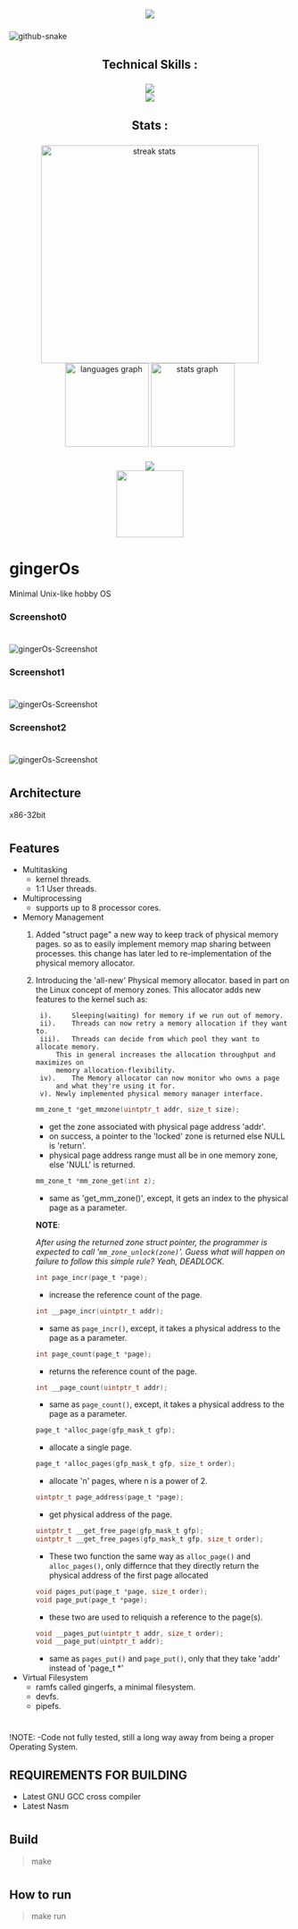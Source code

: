 <h1 align="center">
    <img src="https://readme-typing-svg.herokuapp.com/?font=Righteous&size=35&center=true&vCenter=true&width=500&height=70&duration=4000&lines=Hi+There+!+👋;+I'm+Emment+Yamikani+!;" />
</h1>

###

<picture>
  <source media="(prefers-color-scheme: dark)" srcset="https://github.com/vic1707/vic1707/blob/output/github-snake-dark.svg">
  <source media="(prefers-color-scheme: light)" srcset="https://github.com/vic1707/vic1707/blob/output/github-snake.svg">
  <img alt="github-snake" src="https://github.com/vic1707/vic1707/blob/output/github-snake.svg">
</picture>

###

<h2 align="center">Technical Skills :</h2>

###

<div align="center">
    <img src="https://skillicons.dev/icons?i=c,cpp"/><br>
    <img src="https://skillicons.dev/icons?i=github,vscode,linux"/><br>
</div>

###

<h2 align="center">Stats :</h2>

###

<div align="center">
  <img width=390 src="https://streak-stats.demolab.com/?user=emment-yamikani&count_private=true&theme=transparent&border_radius=10" alt="streak stats"/>
  <img src="https://github-readme-stats.vercel.app/api/top-langs?username=emment-yamikani&locale=en&hide_title=false&layout=compact&card_width=320&langs_count=5&theme=transparent&hide_border=false&order=2&custom_title=Languages" height="150" alt="languages graph"/>
  <img src="https://github-readme-stats.vercel.app/api?username=emment-yamikani&hide_title=false&hide=contribs,issues&hide_rank=false&show_icons=true&include_all_commits=true&count_private=true&disable_animations=false&theme=transparent&locale=en&hide_border=false&order=1&custom_title=Stats" height="150" alt="stats graph"/>
</div>

###

<div align="center">
  <a href="https://visitcount.itsvg.in">
    <img src="https://visitcount.itsvg.in/api?id=emment-yamikani&label=Profile%20Views&color=1&icon=2&pretty=true" />
  </a>
</div>

<div align="center">
  <img height="120" src="https://user-images.githubusercontent.com/123120185/257965076-a45fbf30-104f-4dea-b41f-4babd28f92d2.svg"  />
</div>

###

# gingerOs
Minimal Unix-like hobby OS

### Screenshot0
#
<img alt="gingerOs-Screenshot" src="Screenshot0.png">

### Screenshot1
#
<img alt="gingerOs-Screenshot" src="Screenshot1.png">

### Screenshot2
#
<img alt="gingerOs-Screenshot" src="Screenshot2.png">

#

## Architecture
x86-32bit
#

## Features
- Multitasking
    - kernel threads.
    - 1:1 User threads.
- Multiprocessing
    - supports up to 8 processor cores.
- Memory Management
    1. Added "struct page" a new way to keep track of physical memory pages. so as to easily implement memory map sharing between processes.
        this change has later led to
        re-implementation of the physical memory allocator.
    2. Introducing the 'all-new' Physical memory allocator.
        based in part on the Linux concept of memory zones.
        This allocator adds new features to the kernel such as:

            i).     Sleeping(waiting) for memory if we run out of memory.
            ii).    Threads can now retry a memory allocation if they want to.
            iii).   Threads can decide from which pool they want to allocate memory.
                This in general increases the allocation throughput and maximizes on
                memory allocation-flexibility.
            iv).    The Memory allocator can now monitor who owns a page
                and what they're using it for.
            v). Newly implemented physical memory manager interface.
        ```c
        mm_zone_t *get_mmzone(uintptr_t addr, size_t size);
        ```
        - get the zone associated with physical page address 'addr'.
        - on success, a pointer to the 'locked' zone is returned else NULL is 'return'.
        - physical page address range must all be in one memory zone, else 'NULL' is returned. 
        
        ```C
        mm_zone_t *mm_zone_get(int z);
        ```
        - same as 'get_mm_zone()', except, it gets an index to the physical page as a parameter.

        **NOTE**:
        
        *After using the returned zone struct pointer, 
            the programmer is expected to call '```mm_zone_unlock(zone)```'.
            Guess what will happen on failure to follow this simple rule? Yeah, DEADLOCK.*
        
        ```C
        int page_incr(page_t *page);
        ```
        - increase the reference count of the page.

        ```C
        int __page_incr(uintptr_t addr);
        ```
        - same as ```page_incr()```, except, it takes a physical address to the page as a parameter.
        
        ```C
        int page_count(page_t *page);
        ```
        - returns the reference count of the page.
        
        ```C
        int __page_count(uintptr_t addr);
        ```
        - same as ```page_count()```, except, it takes a physical address to the page as a parameter.

        ```C    
        page_t *alloc_page(gfp_mask_t gfp);
        ```
        - allocate a single page.

        ```C    
        page_t *alloc_pages(gfp_mask_t gfp, size_t order);
        ```
        - allocate 'n' pages, where n is a power of 2.

        ```C    
        uintptr_t page_address(page_t *page);
        ```
        - get physical address of the page.

        ```C    
        uintptr_t __get_free_page(gfp_mask_t gfp);
        uintptr_t __get_free_pages(gfp_mask_t gfp, size_t order);
        ```
        - These two function the same way as ```alloc_page()``` and ```alloc_pages()```,
        only differnce that they directly return the physical address of the first page allocated

        ```C    
        void pages_put(page_t *page, size_t order);
        void page_put(page_t *page);
        ```
        - these two are used to reliquish a reference to the page(s).

        ```C    
        void __pages_put(uintptr_t addr, size_t order);
        void __page_put(uintptr_t addr);
        ```
        - same as ```pages_put()``` and ```page_put()```, only that they take 'addr' instead of 'page_t *'
- Virtual Filesystem
    - ramfs called gingerfs, a minimal filesystem.
    - devfs.
    - pipefs.
#

!NOTE:
-Code not fully tested, still a long way away from being a proper Operating System.

## REQUIREMENTS FOR BUILDING
- Latest GNU GCC cross compiler
- Latest Nasm
#

## Build
> make
#

## How to run
> make run
#
